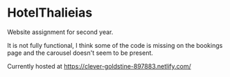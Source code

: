 # HotelThalieias
Website assignment for second year. 

It is not fully functional, I think some of the code is missing on the bookings page and the carousel doesn't seem to be present.

Currently hosted at https://clever-goldstine-897883.netlify.com/
